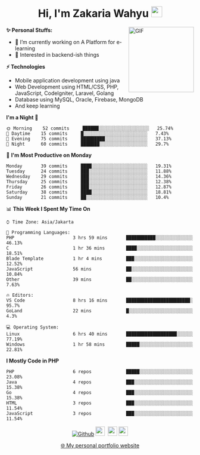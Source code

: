 <h1 align="center">Hi, I'm Zakaria Wahyu <img src="https://github.com/TheDudeThatCode/TheDudeThatCode/blob/master/Assets/Hi.gif" width="29px"></h1>

<img align="right" alt="GIF" height="175px" src="https://www.nayakapratama.co.id/wp-content/uploads/2019/07/Website-Maintenance.gif" />

**✨ Personal Stuffs:**
- 🔭 I’m currently working on A Platform for e-learning 
- 🌱 Interested in backend-ish things

**⚡ Technologies**
- Mobile application development using java
- Web Development using HTML/CSS, PHP, JavaScript, CodeIgniter, Laravel, Golang
- Database using MySQL, Oracle, Firebase, MongoDB
- And keep learning

<!--START_SECTION:waka-->
**I'm a Night 🦉** 

```text
🌞 Morning    52 commits     ██████░░░░░░░░░░░░░░░░░░░   25.74% 
🌆 Daytime    15 commits     █░░░░░░░░░░░░░░░░░░░░░░░░   7.43% 
🌃 Evening    75 commits     █████████░░░░░░░░░░░░░░░░   37.13% 
🌙 Night      60 commits     ███████░░░░░░░░░░░░░░░░░░   29.7%

```
📅 **I'm Most Productive on Monday** 

```text
Monday       39 commits     ████░░░░░░░░░░░░░░░░░░░░░   19.31% 
Tuesday      24 commits     ███░░░░░░░░░░░░░░░░░░░░░░   11.88% 
Wednesday    29 commits     ███░░░░░░░░░░░░░░░░░░░░░░   14.36% 
Thursday     25 commits     ███░░░░░░░░░░░░░░░░░░░░░░   12.38% 
Friday       26 commits     ███░░░░░░░░░░░░░░░░░░░░░░   12.87% 
Saturday     38 commits     ████░░░░░░░░░░░░░░░░░░░░░   18.81% 
Sunday       21 commits     ██░░░░░░░░░░░░░░░░░░░░░░░   10.4%

```


📊 **This Week I Spent My Time On** 

```text
⌚︎ Time Zone: Asia/Jakarta

💬 Programming Languages: 
PHP                      3 hrs 59 mins       ███████████░░░░░░░░░░░░░░   46.13% 
C                        1 hr 36 mins        ████░░░░░░░░░░░░░░░░░░░░░   18.51% 
Blade Template           1 hr 4 mins         ███░░░░░░░░░░░░░░░░░░░░░░   12.52% 
JavaScript               56 mins             ██░░░░░░░░░░░░░░░░░░░░░░░   10.84% 
Other                    39 mins             ██░░░░░░░░░░░░░░░░░░░░░░░   7.63%

🔥 Editors: 
VS Code                  8 hrs 16 mins       ████████████████████████░   95.7% 
GoLand                   22 mins             █░░░░░░░░░░░░░░░░░░░░░░░░   4.3%

💻 Operating System: 
Linux                    6 hrs 40 mins       ███████████████████░░░░░░   77.19% 
Windows                  1 hr 58 mins        █████░░░░░░░░░░░░░░░░░░░░   22.81%

```

**I Mostly Code in PHP** 

```text
PHP                      6 repos             █████░░░░░░░░░░░░░░░░░░░░   23.08% 
Java                     4 repos             ███░░░░░░░░░░░░░░░░░░░░░░   15.38% 
Go                       4 repos             ███░░░░░░░░░░░░░░░░░░░░░░   15.38% 
HTML                     3 repos             ███░░░░░░░░░░░░░░░░░░░░░░   11.54% 
JavaScript               3 repos             ███░░░░░░░░░░░░░░░░░░░░░░   11.54%

```



<!--END_SECTION:waka-->

<p align="center">
<a href="https://github.com/zakariawahyu" target="_blank"><img alt="Github" src="https://img.shields.io/badge/GitHub-%2312100E.svg?&style=for-the-badge&logo=Github&logoColor=white" /></a>
<a href="https://www.twitter.com/_zakariawahyu"><img src="https://img.shields.io/badge/twitter-%231DA1F2.svg?&style=for-the-badge&logo=twitter&logoColor=white" height=25></a> 
<a href="https://www.linkedin.com/in/zakariawahyu"><img src="https://img.shields.io/badge/linkedin-%230077B5.svg?&style=for-the-badge&logo=linkedin&logoColor=white" height=25></a> 
<a href="https://www.instagram.com/_zakariawahyu"><img src="https://img.shields.io/badge/instagram-%23E4405F.svg?&style=for-the-badge&logo=instagram&logoColor=white" height=25></a></p>
<p align="center"><a href="https://www.zakariawahyu.site">🌐 My personal portfolio website</a></p>
